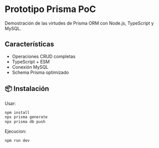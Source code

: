 # Prototipo Prisma PoC

Demostración de las virtudes de Prisma ORM con Node.js, TypeScript y MySQL.

## Características

-  Operaciones CRUD completas
-  TypeScript + ESM
-  Conexión MySQL
-  Schema Prisma optimizado

## 📦 Instalación
Usar:
```bash
npm install
npx prisma generate
npx prisma db push
```
Ejecucion:
```bash
npm run dev
